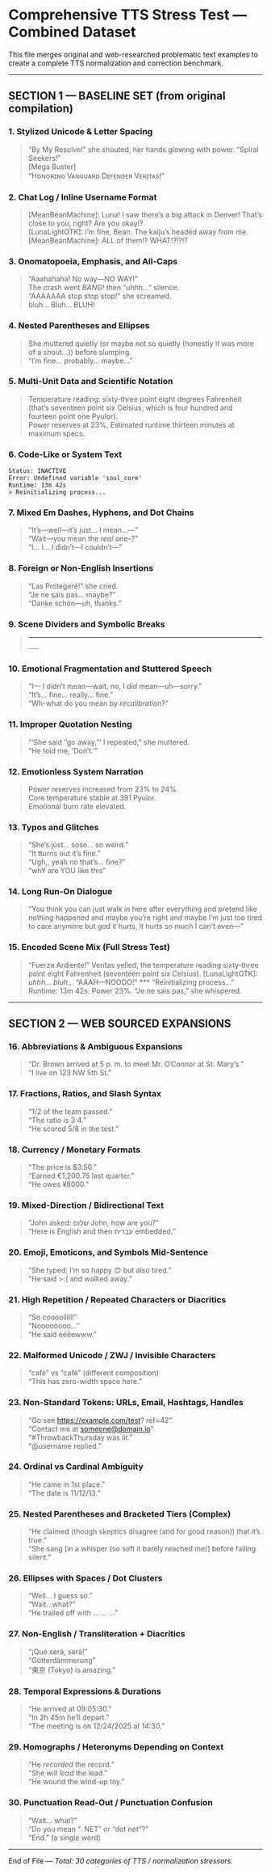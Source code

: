 # Comprehensive TTS Stress Test — Combined Dataset

This file merges original and web-researched problematic text examples to create a complete TTS normalization and correction benchmark.

---

## SECTION 1 — BASELINE SET (from original compilation)

### 1. Stylized Unicode & Letter Spacing
> “By My Resolve!” she shouted, her hands glowing with power. “Spiral Seekers!”  
> [Mega Buster]  
> “Hᴏɴᴏʀɪɴɢ Vᴀɴɢᴜᴀʀᴅ Dᴇғᴇɴᴅᴇʀ Vᴇʀɪᴛᴀs!”

### 2. Chat Log / Inline Username Format
> [MeanBeanMachine]: Luna! I saw there’s a big attack in Denver! That’s close to you, right? Are you okay!?  
> [LunaLightOTK]: I’m fine, Bean. The kaiju’s headed away from me.  
> [MeanBeanMachine]: ALL of them!? WHAT!?!?!?

### 3. Onomatopoeia, Emphasis, and All-Caps
> “Aaahahaha! No way—NO WAY!”  
> The crash went *BANG!* then “uhhh...” silence.  
> “AAAAAAA stop stop stop!” she screamed.  
> bluh... Bluh... BLUH!

### 4. Nested Parentheses and Ellipses
> She muttered quietly (or maybe not so quietly (honestly it was more of a shout...)) before slumping.  
> “I’m fine... probably... maybe...”

### 5. Multi-Unit Data and Scientific Notation
> Temperature reading: sixty‑three point eight degrees Fahrenheit (that’s seventeen point six Celsius, which is four hundred and fourteen point one Pyulor).  
> Power reserves at 23%. Estimated runtime thirteen minutes at maximum specs.

### 6. Code-Like or System Text
```
Status: INACTIVE
Error: Undefined variable 'soul_core'
Runtime: 13m 42s
> Reinitializing process...
```

### 7. Mixed Em Dashes, Hyphens, and Dot Chains
> “It’s—well—it’s just... I mean...—”  
> “Wait––you mean the *real* one–?”  
> “I... I... I didn’t––I couldn’t––”

### 8. Foreign or Non-English Insertions
> “Las Protegeré!” she cried.  
> “Je ne sais pas... maybe?”  
> “Danke schön—uh, thanks.”

### 9. Scene Dividers and Symbolic Breaks
> ***  
> ~~~  
> —–—

### 10. Emotional Fragmentation and Stuttered Speech
> “I— I didn’t mean—wait, no, I *did* mean—uh—sorry.”  
> “It’s... fine... really... fine.”  
> “Wh-what do you mean by *recalibration*?”

### 11. Improper Quotation Nesting
> “‘She said “go away,”’ I repeated,” she muttered.  
> “He told me, ‘Don’t.’”

### 12. Emotionless System Narration
> Power reserves increased from 23% to 24%.  
> Core temperature stable at 391 Pyulor.  
> Emotional burn rate elevated.

### 13. Typos and Glitches
> “She’s just... soso... so weird.”  
> “It tturns out it’s fine.”  
> “Ugh,, yeah no that’s... fine?”  
> “whY are YOU like this”

### 14. Long Run-On Dialogue
> “You think you can just walk in here after everything and pretend like nothing happened and maybe you’re right and maybe I’m just too tired to care anymore but god it hurts, it hurts so much I can’t even—”

### 15. Encoded Scene Mix (Full Stress Test)
> “Fuerza Ardiente!” Veritas yelled, the temperature reading sixty‑three point eight Fahrenheit (seventeen point six Celsius). [LunaLightOTK]: *uhhh... bluh...* “AAAH––NOOOO!” *** “Reinitializing process...” Runtime: 13m 42s. Power 23%. “Je ne sais pas,” she whispered.

---

## SECTION 2 — WEB SOURCED EXPANSIONS

### 16. Abbreviations & Ambiguous Expansions
> “Dr. Brown arrived at 5 p. m. to meet Mr. O’Connor at St. Mary’s.”  
> “I live on 123 NW 5th St.”

### 17. Fractions, Ratios, and Slash Syntax
> “1/2 of the team passed.”  
> “The ratio is 3:4.”  
> “He scored 5/8 in the test.”

### 18. Currency / Monetary Formats
> “The price is $3.50.”  
> “Earned €1,200.75 last quarter.”  
> “He owes ¥8000.”

### 19. Mixed-Direction / Bidirectional Text
> "John asked: שלום John, how are you?"  
> “Here is English and then עברית embedded.”

### 20. Emoji, Emoticons, and Symbols Mid-Sentence
> “She typed: I’m so happy 😊 but also tired.”  
> “He said >:( and walked away.”

### 21. High Repetition / Repeated Characters or Diacritics
> “So coooolllll!”  
> “Noooooooo...”  
> “He said ééẽewww.”

### 22. Malformed Unicode / ZWJ / Invisible Characters
> “café” vs “café” (different composition)  
> “This has zero-width space here.”

### 23. Non‑Standard Tokens: URLs, Email, Hashtags, Handles
> “Go see https://example.com/test? ref=42”  
> “Contact me at someone@domain.io”  
> “#ThrowbackThursday was lit.”  
> “@username replied.”

### 24. Ordinal vs Cardinal Ambiguity
> “He came in 1st place.”  
> “The date is 11/12/13.”

### 25. Nested Parentheses and Bracketed Tiers (Complex)
> “He claimed (though skeptics disagree (and for good reason)) that it’s true.”  
> “She sang [in a whisper (so soft it barely reached me)] before falling silent.”

### 26. Ellipses with Spaces / Dot Clusters
> “Well... I guess so.”  
> “Wait...what?”  
> “He trailed off with ... ... ...”

### 27. Non‑English / Transliteration + Diacritics
> “¡Qué será, será!”  
> “Götterdämmerung”  
> “東京 (Tokyo) is amazing.”

### 28. Temporal Expressions & Durations
> “He arrived at 09:05:30.”  
> “In 2h 45m he’ll depart.”  
> “The meeting is on 12/24/2025 at 14:30.”

### 29. Homographs / Heteronyms Depending on Context
> “He *recorded* the record.”  
> “She will *lead* the lead.”  
> “He wound the wind-up toy.”

### 30. Punctuation Read-Out / Punctuation Confusion
> “Wait... what?”  
> “Do you mean “. NET” or “dot net”?”  
> “End.” (a single word)

---

End of File — *Total: 30 categories of TTS / normalization stressors.*
